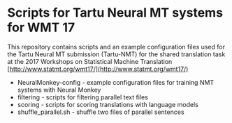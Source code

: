 # Scripts for Tartu Neural MT systems for WMT 17
This repository contains scripts and an example configuration files used for the Tartu Neural MT submission (Tartu-NMT) for the shared translation task at 
the 2017 Workshops on Statistical Machine Translation [http://www.statmt.org/wmt17/](http://www.statmt.org/wmt17/)
* NeuralMonkey-config - example configuration files for training NMT systems with Neural Monkey 
* filtering - scripts for filtering parallel text files 
* scoring - scripts for scoring translations with language models
* shuffle_parallel.sh - shuffle two files of parallel sentences